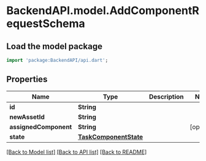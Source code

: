 # BackendAPI.model.AddComponentRequestSchema

## Load the model package
```dart
import 'package:BackendAPI/api.dart';
```

## Properties
Name | Type | Description | Notes
------------ | ------------- | ------------- | -------------
**id** | **String** |  | 
**newAssetId** | **String** |  | 
**assignedComponent** | **String** |  | [optional] 
**state** | [**TaskComponentState**](TaskComponentState.md) |  | 

[[Back to Model list]](../README.md#documentation-for-models) [[Back to API list]](../README.md#documentation-for-api-endpoints) [[Back to README]](../README.md)


